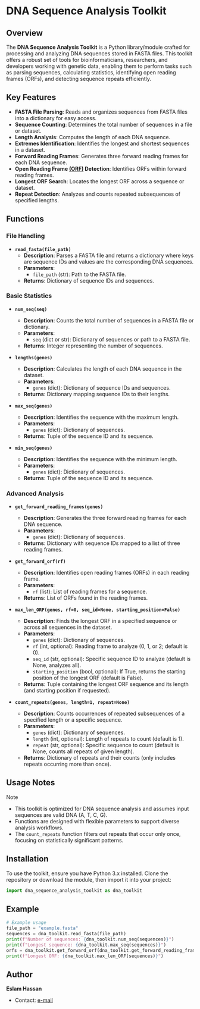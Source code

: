 # DNA Sequence Analysis Toolkit

## Overview
The **DNA Sequence Analysis Toolkit** is a Python library/module crafted for processing and analyzing DNA sequences stored in FASTA files. This toolkit offers a robust set of tools for bioinformaticians, researchers, and developers working with genetic data, enabling them to perform tasks such as parsing sequences, calculating statistics, identifying open reading frames (ORFs), and detecting sequence repeats efficiently.

## Key Features
- **FASTA File Parsing**: Reads and organizes sequences from FASTA files into a dictionary for easy access.
- **Sequence Counting**: Determines the total number of sequences in a file or dataset.
- **Length Analysis**: Computes the length of each DNA sequence.
- **Extremes Identification**: Identifies the longest and shortest sequences in a dataset.
- **Forward Reading Frames**: Generates three forward reading frames for each DNA sequence.
- **Open Reading Frame <ins>(ORF)</ins> Detection**: Identifies ORFs within forward reading frames.
- **Longest ORF Search**: Locates the longest ORF across a sequence or dataset.
- **Repeat Detection**: Analyzes and counts repeated subsequences of specified lengths.

## Functions
### File Handling
- **`read_fasta(file_path)`**  
  - **Description**: Parses a FASTA file and returns a dictionary where keys are sequence IDs and values are the corresponding DNA sequences.
  - **Parameters**: 
    - `file_path` (str): Path to the FASTA file.
  - **Returns**: Dictionary of sequence IDs and sequences.

### Basic Statistics
- **`num_seq(seq)`**  
  - **Description**: Counts the total number of sequences in a FASTA file or dictionary.
  - **Parameters**: 
    - `seq` (dict or str): Dictionary of sequences or path to a FASTA file.
  - **Returns**: Integer representing the number of sequences.

- **`lengths(genes)`**  
  - **Description**: Calculates the length of each DNA sequence in the dataset.
  - **Parameters**: 
    - `genes` (dict): Dictionary of sequence IDs and sequences.
  - **Returns**: Dictionary mapping sequence IDs to their lengths.

- **`max_seq(genes)`**  
  - **Description**: Identifies the sequence with the maximum length.
  - **Parameters**: 
    - `genes` (dict): Dictionary of sequences.
  - **Returns**: Tuple of the sequence ID and its sequence.

- **`min_seq(genes)`**  
  - **Description**: Identifies the sequence with the minimum length.
  - **Parameters**: 
    - `genes` (dict): Dictionary of sequences.
  - **Returns**: Tuple of the sequence ID and its sequence.

### Advanced Analysis
- **`get_forward_reading_frames(genes)`**  
  - **Description**: Generates the three forward reading frames for each DNA sequence.
  - **Parameters**: 
    - `genes` (dict): Dictionary of sequences.
  - **Returns**: Dictionary with sequence IDs mapped to a list of three reading frames.

- **`get_forward_orf(rf)`**  
  - **Description**: Identifies open reading frames (ORFs) in each reading frame.
  - **Parameters**: 
    - `rf` (list): List of reading frames for a sequence.
  - **Returns**: List of ORFs found in the reading frames.

- **`max_len_ORF(genes, rf=0, seq_id=None, starting_position=False)`**  
  - **Description**: Finds the longest ORF in a specified sequence or across all sequences in the dataset.
  - **Parameters**: 
    - `genes` (dict): Dictionary of sequences.
    - `rf` (int, optional): Reading frame to analyze (0, 1, or 2; default is 0).
    - `seq_id` (str, optional): Specific sequence ID to analyze (default is None, analyzes all).
    - `starting_position` (bool, optional): If True, returns the starting position of the longest ORF (default is False).
  - **Returns**: Tuple containing the longest ORF sequence and its length (and starting position if requested).

- **`count_repeats(genes, length=1, repeat=None)`**  
  - **Description**: Counts occurrences of repeated subsequences of a specified length or a specific sequence.
  - **Parameters**: 
    - `genes` (dict): Dictionary of sequences.
    - `length` (int, optional): Length of repeats to count (default is 1).
    - `repeat` (str, optional): Specific sequence to count (default is None, counts all repeats of given length).
  - **Returns**: Dictionary of repeats and their counts (only includes repeats occurring more than once).

## Usage Notes
>[!NOTE]  
>- This toolkit is optimized for DNA sequence analysis and assumes input sequences are valid DNA (A, T, C, G).  
>- Functions are designed with flexible parameters to support diverse analysis workflows.  
>- The `count_repeats` function filters out repeats that occur only once, focusing on statistically significant patterns.

## Installation
To use the toolkit, ensure you have Python 3.x installed. Clone the repository or download the module, then import it into your project:
```python
import dna_sequence_analysis_toolkit as dna_toolkit
```

## Example
```python
# Example usage
file_path = "example.fasta"
sequences = dna_toolkit.read_fasta(file_path)
print(f"Number of sequences: {dna_toolkit.num_seq(sequences)}")
print(f"Longest sequence: {dna_toolkit.max_seq(sequences)}")
orfs = dna_toolkit.get_forward_orf(dna_toolkit.get_forward_reading_frames(sequences))
print(f"Longest ORF: {dna_toolkit.max_len_ORF(sequences)}")
```

## Author
**Eslam Hassan**  
- Contact: [e-mail](heslam607@gmail.com) 

